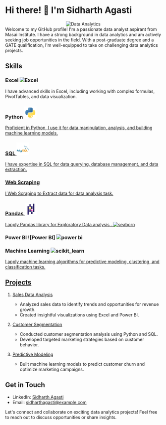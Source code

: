 # Hi there! 👋 I'm Sidharth Agasti
<div align="center">
   <img src="https://drive.google.com/uc?export=view&id=1xTsM73tgSFYZa0-n5x2X52l7MMjh4q4N" alt="Data Analytics" width="300" height="200" >
</div>
Welcome to my GitHub profile! I'm a passionate data analyst aspirant from Masai Institute. I have a strong background in data analytics and am actively seeking job opportunities in the field. With a post-graduate degree and a GATE qualification, I'm well-equipped to take on challenging data analytics projects.

## Skills 

### Excel ![Excel](https://path-to-excel-image.png)
I have advanced skills in Excel, including working with complex formulas, PivotTables, and data visualization.

### Python <img src="https://raw.githubusercontent.com/devicons/devicon/master/icons/python/python-original.svg" alt="python" width="40" height="40"/> </a> <a href="https://scikit-learn.org/" target="_blank" rel="noreferrer">
Proficient in Python, I use it for data manipulation, analysis, and building machine learning models.

### SQL  <img src="https://raw.githubusercontent.com/devicons/devicon/master/icons/mysql/mysql-original-wordmark.svg" alt="mysql" width="40" height="40"/> </a> <a href="https://pandas.pydata.org/" target="_blank" rel="noreferrer">
I have expertise in SQL for data querying, database management, and data extraction.

### Web Scraping
I Web Scraping to Extract data for data analysis task.

### Pandas  <img src="https://raw.githubusercontent.com/devicons/devicon/2ae2a900d2f041da66e950e4d48052658d850630/icons/pandas/pandas-original.svg" alt="pandas" width="40" height="40"/> </a> <a href="https://pugjs.org" target="_blank" rel="noreferrer">
I apply Pandas library for Exploratory Data analysis . <img src="https://seaborn.pydata.org/_images/logo-mark-lightbg.svg" alt="seaborn" width="40" height="40"/> </a> </p>


### Power BI ![Power BI]  <img src="" alt="power bi" width="40" height="40"/>

### Machine Learning <img src="https://upload.wikimedia.org/wikipedia/commons/0/05/Scikit_learn_logo_small.svg" alt="scikit_learn" width="40" height="40"/> </a> <a href="https://seaborn.pydata.org/" target="_blank" rel="noreferrer"> 
I apply machine learning algorithms for predictive modeling, clustering, and classification tasks.

## Projects

1. [Sales Data Analysis](link-to-project)
   - Analyzed sales data to identify trends and opportunities for revenue growth.
   - Created insightful visualizations using Excel and Power BI.

2. [Customer Segmentation](link-to-project)
   - Conducted customer segmentation analysis using Python and SQL.
   - Developed targeted marketing strategies based on customer behavior.

3. [Predictive Modeling](link-to-project)
   - Built machine learning models to predict customer churn and optimize marketing campaigns.

## Get in Touch

- LinkedIn: [Sidharth Agasti](linkedin.com/in/sidhartha-agasti-992103253)
- Email: sidharthagasti@example.com

Let's connect and collaborate on exciting data analytics projects! Feel free to reach out to discuss opportunities or share insights.

